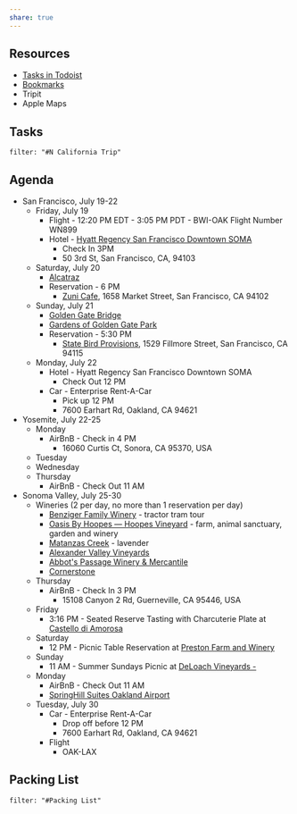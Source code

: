 ```yaml
---
share: true
---
```

## Resources
- [Tasks in Todoist](https://app.todoist.com/app/project/n-california-trip-6V9H86J4V3MQXQ4q)
- [Bookmarks](https://raindrop.io/dratspiker/northern-california-2024-43633761)
- Tripit
- Apple Maps

## Tasks
```todoist
filter: "#N California Trip"
```

## Agenda
- San Francisco, July 19-22
	- Friday, July 19
		- Flight - 12:20 PM EDT - 3:05 PM PDT - BWI-OAK Flight Number WN899
		- Hotel - [Hyatt Regency San Francisco Downtown SOMA](https://www.hyatt.com/hyatt-regency/en-US/sford-hyatt-regency-san-francisco-downtown-soma)
			- Check In 3PM 
			- 50 3rd St, San Francisco, CA, 94103
	- Saturday, July 20
		- [Alcatraz](https://www.nps.gov/alca/index.htm)
		- Reservation - 6 PM 
			- [Zuni Cafe](http://zunicafe.com/), 1658 Market Street, San Francisco, CA 94102
	- Sunday, July 21
		- [Golden Gate Bridge](https://www.goldengate.org/)
		- [Gardens of Golden Gate Park](https://www.sfbg.org/)
		- Reservation - 5:30 PM
			- [State Bird Provisions](https://statebirdsf.com/home/), 1529 Fillmore Street, San Francisco, CA 94115
	- Monday, July 22
		- Hotel - Hyatt Regency San Francisco Downtown SOMA
			- Check Out 12 PM
		- Car - Enterprise Rent-A-Car
			- Pick up 12 PM
			- 7600 Earhart Rd, Oakland, CA 94621
- Yosemite, July 22-25
	- Monday
		- AirBnB - Check in 4 PM  
			- 16060 Curtis Ct, Sonora, CA 95370, USA
	- Tuesday
	- Wednesday
	- Thursday
		- AirBnB - Check Out 11 AM
- Sonoma Valley, July 25-30
	- Wineries (2 per day, no more than 1 reservation per day)
		- [Benziger Family Winery](https://www.benziger.com/) - tractor tram tour
		- [Oasis By Hoopes — Hoopes Vineyard](https://www.hoopesvineyard.com/oasis-by-hoopes) - farm, animal sanctuary, garden and winery
		- [Matanzas Creek](https://www.matanzascreek.com/) - lavender
		- [Alexander Valley Vineyards](https://www.avvwine.com/)
		- [Abbot's Passage Winery & Mercantile](https://www.abbotspassage.com/)
		- [Cornerstone](https://www.cornerstonesonoma.com/)
	- Thursday
		- AirBnB - Check In 3 PM
			- 15108 Canyon 2 Rd, Guerneville, CA 95446, USA
	- Friday
		- 3:16 PM - Seated Reserve Tasting with Charcuterie Plate at [Castello di Amorosa](https://castellodiamorosa.com/)
	- Saturday
		- 12 PM - Picnic Table Reservation at [Preston Farm and Winery](https://prestonfarmandwinery.com/)
	- Sunday
		- 11 AM - Summer Sundays Picnic at [DeLoach Vineyards -](https://deloachvineyards.com/)
	- Monday
		- AirBnB - Check Out 11 AM
		- [SpringHill Suites Oakland Airport](https://www.marriott.com/en-us/hotels/oaksp-springhill-suites-oakland-airport/overview/)
	- Tuesday, July 30
		- Car - Enterprise Rent-A-Car
			- Drop off before 12 PM
			- 7600 Earhart Rd, Oakland, CA 94621
		- Flight
			- OAK-LAX


## Packing List
```todoist
filter: "#Packing List"
```